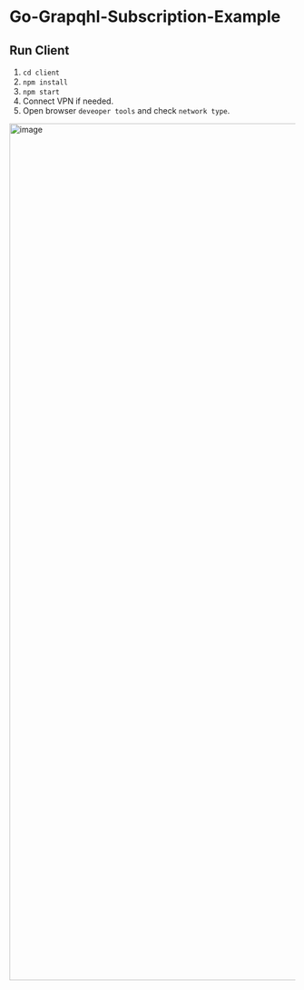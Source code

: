 # Go-Grapqhl-Subscription-Example

## Run Client

1. `cd client`
2. `npm install` 
3. `npm start`
4. Connect VPN if needed. 
5. Open browser `deveoper tools` and check `network type`. 

<img width="1508" alt="image" src="https://github.com/judezhu/Go-Grapqhl-Subscription-Example/assets/3269459/6d795502-f523-46a7-8440-4e82ed30e751">

